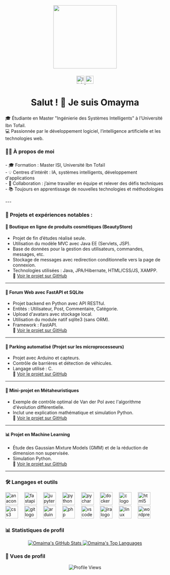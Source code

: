 <div align="center">
  <img height="200" src="https://media1.giphy.com/media/v1.Y2lkPTc5MGI3NjExd2JmMzNlbm92cG8zaXpzOXRhcHhxaXQ0bjdzMmxiOWgyOW42Mjl2dSZlcD12MV9pbnRlcm5hbF9naWZfYnlfaWQmY3Q9Zw/hpXdHPfFI5wTABdDx9/giphy.gif"  />
</div>

###

<div align="center">
  <a href="https://www.linkedin.com/in/omayma-harchich-b72a35361/" target="_blank">
    <img src="https://img.shields.io/static/v1?message=LinkedIn&logo=linkedin&label=&color=0077B5&logoColor=white&labelColor=&style=for-the-badge" height="25" alt="linkedin logo"  />
  </a>
  <a href="mailto:omaima.harchich@gmail.com" target="_blank">
    <img src="https://img.shields.io/static/v1?message=Gmail&logo=gmail&label=&color=D14836&logoColor=white&labelColor=&style=for-the-badge" height="25" alt="gmail logo"  />
  </a>
</div>

###

<h1 align="center">Salut ! 👋 Je suis Omayma</h1>

###

<p align="left">🎓 Étudiante en Master "Ingénierie des Systèmes Intelligents" à l’Université Ibn Tofail. <br>💻 Passionnée par le développement logiciel, l’intelligence artificielle et les technologies web.</p>

###

<h3 align="left">👩‍💻 À propos de moi</h3>

###

<p align="left">- 🎓 Formation : Master ISI, Université Ibn Tofaïl  <br>- 💡 Centres d'intérêt : IA, systèmes intelligents, développement d'applications  <br>- 🤝 Collaboration : j’aime travailler en équipe et relever des défis techniques  <br>- 📚 Toujours en apprentissage de nouvelles technologies et méthodologies<br><br>---</p>

### 🧠 Projets et expériences notables :

#### 💄 Boutique en ligne de produits cosmétiques (BeautyStore)
- Projet de fin d’études réalisé seule.
- Utilisation du modèle MVC avec Java EE (Servlets, JSP).
- Base de données pour la gestion des utilisateurs, commandes, messages, etc.
- Stockage de messages avec redirection conditionnelle vers la page de connexion.
- Technologies utilisées : Java, JPA/Hibernate, HTML/CSS/JS, XAMPP.  
🔗 [Voir le projet sur GitHub](https://github.com/Omayma77/BeautyStore)

---

#### 🧵 Forum Web avec FastAPI et SQLite
- Projet backend en Python avec API RESTful.
- Entités : Utilisateur, Post, Commentaire, Catégorie.
- Upload d'avatars avec stockage local.
- Utilisation du module natif sqlite3 (sans ORM).
- Framework : FastAPI.  
🔗 [Voir le projet sur GitHub](https://github.com/Omayma77/FastAPI-Forum)

---

#### 🚗 Parking automatisé (Projet sur les microprocesseurs)
- Projet avec Arduino et capteurs.
- Contrôle de barrières et détection de véhicules.
- Langage utilisé : C.  
🔗 [Voir le projet sur GitHub](https://github.com/Omayma77/Parking-Automatique)

---

#### 🔬 Mini-projet en Métaheuristiques
- Exemple de contrôle optimal de Van der Pol avec l'algorithme d'évolution différentielle.
- Inclut une explication mathématique et simulation Python.  
🔗 [Voir le projet sur GitHub](https://github.com/Omayma77/Metaheuristiques-VanDerPol)

---

#### 📊 Projet en Machine Learning
- Étude des Gaussian Mixture Models (GMM) et de la réduction de dimension non supervisée.
- Simulation Python.  
🔗 [Voir le projet sur GitHub](https://github.com/Omayma77/ML-GMM-DimensionalityReduction)

---

<h3 align="left">🛠 Langages et outils</h3>

<div align="left">
  <img src="https://cdn.jsdelivr.net/gh/devicons/devicon/icons/anaconda/anaconda-original.svg" height="40" alt="anaconda logo"  />
  <img width="12" />
  <img src="https://cdn.jsdelivr.net/gh/devicons/devicon/icons/fastapi/fastapi-original.svg" height="40" alt="fastapi logo"  />
  <img width="12" />
  <img src="https://cdn.jsdelivr.net/gh/devicons/devicon/icons/jupyter/jupyter-original.svg" height="40" alt="jupyter logo"  />
  <img width="12" />
  <img src="https://cdn.jsdelivr.net/gh/devicons/devicon/icons/python/python-original.svg" height="40" alt="python logo"  />
  <img width="12" />
  <img src="https://cdn.jsdelivr.net/gh/devicons/devicon/icons/pycharm/pycharm-original.svg" height="40" alt="pycharm logo"  />
  <img width="12" />
  <img src="https://cdn.jsdelivr.net/gh/devicons/devicon/icons/docker/docker-plain-wordmark.svg" height="40" alt="docker logo"  />
  <img width="12" />
  <img src="https://cdn.jsdelivr.net/gh/devicons/devicon/icons/c/c-original.svg" height="40" alt="c logo"  />
  <img width="12" />
  <img src="https://cdn.jsdelivr.net/gh/devicons/devicon/icons/html5/html5-original.svg" height="40" alt="html5 logo"  />
  <img width="12" />
  <img src="https://cdn.jsdelivr.net/gh/devicons/devicon/icons/css3/css3-original.svg" height="40" alt="css3 logo"  />
  <img width="12" />
  <img src="https://cdn.jsdelivr.net/gh/devicons/devicon/icons/git/git-original.svg" height="40" alt="git logo"  />
  <img width="12" />
  <img src="https://cdn.jsdelivr.net/gh/devicons/devicon/icons/arduino/arduino-original.svg" height="40" alt="arduino logo"  />
  <img width="12" />
  <img src="https://cdn.jsdelivr.net/gh/devicons/devicon/icons/php/php-original.svg" height="40" alt="php logo"  />
  <img width="12" />
  <img src="https://cdn.jsdelivr.net/gh/devicons/devicon/icons/vscode/vscode-original.svg" height="40" alt="vscode logo"  />
  <img width="12" />
  <img src="https://cdn.jsdelivr.net/gh/devicons/devicon/icons/jira/jira-original.svg" height="40" alt="jira logo"  />
  <img width="12" />
  <img src="https://cdn.jsdelivr.net/gh/devicons/devicon/icons/linux/linux-original.svg" height="40" alt="linux logo"  />
  <img width="12" />
  <img src="https://cdn.jsdelivr.net/gh/devicons/devicon/icons/wordpress/wordpress-original.svg" height="40" alt="wordpress logo"  />
</div>

###

<h3 align="left">📊 Statistiques de profil</h3>

<div align="center">
  <a href="https://github.com/Omayma77">
    <img src="https://github-readme-stats.vercel.app/api?username=Omayma77&show_icons=true&theme=radical&hide_title=true&hide=prs" alt="Omaima's GitHub Stats" />
  </a>
  <a href="https://github.com/Omayma77">
    <img src="https://github-readme-stats.vercel.app/api/top-langs/?username=Omayma77&theme=radical&layout=compact&langs_count=10" alt="Omaima's Top Languages" />
  </a>
</div>

###

<h3 align="left">👀 Vues de profil</h3>

<div align="center">
  <img src="https://komarev.com/ghpvc/?username=Omayma77&color=brightgreen&style=flat" alt="Profile Views" />
</div>


